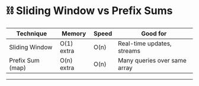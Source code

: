 # ⛓️ Sliding Window vs Prefix Sums

| Technique        | Memory     | Speed  | Good for                     |
|----------------  |------------|--------|------------------------------|
| Sliding Window   | O(1) extra | O(n)   | Real-time updates, streams   |
| Prefix Sum (map) | O(n) extra | O(n)   | Many queries over same array |

---